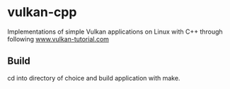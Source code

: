 # vulkan-cpp
Implementations of simple Vulkan applications on Linux with C++ through following www.vulkan-tutorial.com

## Build
cd into directory of choice and build application with make.
